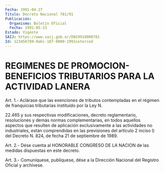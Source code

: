 ```yaml
---
Fecha: 1991-04-27
Título: Decreto Nacional 781/91
Publicación:
  Organismo: Boletín Oficial
  Fecha: 1991-05-23
Estado: Vigente
SAIJ: https://www.saij.gob.ar/DN19910000781
Id: 123456789-0abc-187-0000-1991soterced
---
```

# REGIMENES DE PROMOCION-BENEFICIOS TRIBUTARIOS PARA LA ACTIVIDAD LANERA

<a id="1"></a>
Art.  1.- Aclárase que las exenciones de tributos contempladas en el régimen  de  franquicias tributarias instituido por la Ley N.

22.465  y sus respectivas  modificaciones,  decreto  reglamentario, resoluciones  y  demás  normas  complementarias,  en todos aquellos aspectos  que  resulten  de  aplicación  exclusivamente    a    las actividades  no industriales, están comprendidas en las previsiones del artículo 2  inciso  l)  del  Decreto  N.  824,  de  fecha 21 de septiembre de 1989.

<a id="2"></a>
Art. 2.- Dése cuenta al HONORABLE CONGRESO DE LA NACION de las medidas dispuestas en este decreto.

<a id="3"></a>
Art. 3.- Comuníquese, publíquese, dése a la Dirección Nacional del Registro Oficial y archívese.